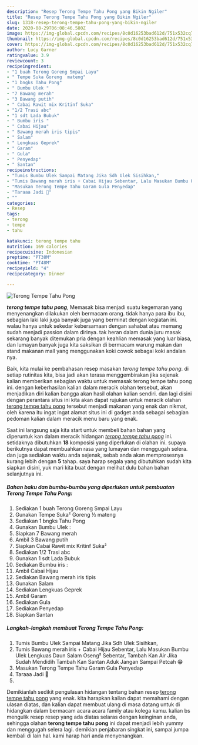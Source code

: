 ```yaml
---
description: "Resep Terong Tempe Tahu Pong yang Bikin Ngiler"
title: "Resep Terong Tempe Tahu Pong yang Bikin Ngiler"
slug: 1318-resep-terong-tempe-tahu-pong-yang-bikin-ngiler
date: 2020-08-29T06:08:46.580Z
image: https://img-global.cpcdn.com/recipes/8c0d16253bad612d/751x532cq70/terong-tempe-tahu-pong-foto-resep-utama.jpg
thumbnail: https://img-global.cpcdn.com/recipes/8c0d16253bad612d/751x532cq70/terong-tempe-tahu-pong-foto-resep-utama.jpg
cover: https://img-global.cpcdn.com/recipes/8c0d16253bad612d/751x532cq70/terong-tempe-tahu-pong-foto-resep-utama.jpg
author: Lucy Garner
ratingvalue: 3.9
reviewcount: 3
recipeingredient:
- "1 buah Terong Goreng Smpai Layu"
- " Tempe Suka Goreng  mateng"
- "1 bngks Tahu Pong"
- " Bumbu Ulek "
- "7 Bawang merah"
- "3 Bawang putih"
- " Cabai Rawit mix Kritinf Suka"
- "1/2 Trasi abc"
- "1 sdt Lada Bubuk"
- " Bumbu iris "
- " Cabai Hijau"
- " Bawang merah iris tipis"
- " Salam"
- " Lengkuas Geprek"
- " Garam"
- " Gula"
- " Penyedap"
- " Santan"
recipeinstructions:
- "Tumis Bumbu Ulek Sampai Matang Jika Sdh Ulek Sisihkan,"
- "Tumis Bawang merah iris + Cabai Hijau Sebentar, Lalu Masukan Bumbu Ulek Lengkuas Daun Salam Oseng² Sebentar, Tambah Kan Air Jika Sudah Mendidih Tambah Kan Santan Aduk Jangan Sampai Petcah 😁"
- "Masukan Terong Tempe Tahu Garam Gula Penyedap"
- "Taraaa Jadi 🤗"
- ""
categories:
- Resep
tags:
- terong
- tempe
- tahu

katakunci: terong tempe tahu 
nutrition: 169 calories
recipecuisine: Indonesian
preptime: "PT38M"
cooktime: "PT48M"
recipeyield: "4"
recipecategory: Dinner

---
```



![Terong Tempe Tahu Pong](https://img-global.cpcdn.com/recipes/8c0d16253bad612d/751x532cq70/terong-tempe-tahu-pong-foto-resep-utama.jpg)

<b><i>terong tempe tahu pong</i></b>, Memasak bisa menjadi suatu kegemaran yang menyenangkan dilakukan oleh bermacam orang. tidak hanya para ibu ibu, sebagian laki laki juga banyak juga yang berminat dengan kegiatan ini. walau hanya untuk sekedar kebersamaan dengan sahabat atau memang sudah menjadi passion dalam dirinya. tak heran dalam dunia juru masak sekarang banyak ditemukan pria dengan keahlian memasak yang luar biasa, dan lumayan banyak juga kita saksikan di bermacam warung makan dan stand makanan mall yang menggunakan koki cowok sebagai koki andalan nya.

Baik, kita mulai ke pembahasan resep masakan <i>terong tempe tahu pong</i>. di setiap rutinitas kita, bisa jadi akan terasa menggembirakan jika sejenak kalian memberikan sebagian waktu untuk memasak terong tempe tahu pong ini. dengan keberhasilan kalian dalam meracik olahan tersebut, akan menjadikan diri kalian bangga akan hasil olahan kalian sendiri. dan lagi disini dengan perantara situs ini kita akan dapat rujukan untuk meracik olahan <u>terong tempe tahu pong</u> tersebut menjadi makanan yang enak dan nikmat, oleh karena itu ingat ingat alamat situs ini di gadget anda sebagai sebagian pedoman kalian dalam meracik menu baru yang enak.




Saat ini langsung saja kita start untuk membeli bahan bahan yang diperuntuk kan dalam meracik hidangan <u><i>terong tempe tahu pong</i></u> ini. setidaknya dibutuhkan <b>18</b> komposisi yang diperlukan di olahan ini. supaya berikutnya dapat membuahkan rasa yang lumayan dan menggugah selera. dan juga sediakan waktu anda sejenak, sebab anda akan memprosesnya kurang lebih dengan <b>5</b> tahap. saya harap segala yang dibutuhkan sudah kita siapkan disini, yuk mari kita buat dengan melihat dulu bahan bahan selanjutnya ini.

<!--inarticleads1-->

##### Bahan baku dan bumbu-bumbu yang diperlukan untuk pembuatan Terong Tempe Tahu Pong:

1. Sediakan 1 buah Terong Goreng Smpai Layu
1. Gunakan  Tempe Suka² Goreng ½ mateng
1. Sediakan 1 bngks Tahu Pong
1. Gunakan  Bumbu Ulek :
1. Siapkan 7 Bawang merah
1. Ambil 3 Bawang putih
1. Siapkan  Cabai Rawit mix Kritinf Suka²
1. Sediakan 1/2 Trasi abc
1. Gunakan 1 sdt Lada Bubuk
1. Sediakan  Bumbu iris :
1. Ambil  Cabai Hijau
1. Sediakan  Bawang merah iris tipis
1. Gunakan  Salam
1. Sediakan  Lengkuas Geprek
1. Ambil  Garam
1. Sediakan  Gula
1. Sediakan  Penyedap
1. Siapkan  Santan




<!--inarticleads2-->

##### Langkah-langkah membuat Terong Tempe Tahu Pong:

1. Tumis Bumbu Ulek Sampai Matang Jika Sdh Ulek Sisihkan,
1. Tumis Bawang merah iris + Cabai Hijau Sebentar, Lalu Masukan Bumbu Ulek Lengkuas Daun Salam Oseng² Sebentar, Tambah Kan Air Jika Sudah Mendidih Tambah Kan Santan Aduk Jangan Sampai Petcah 😁
1. Masukan Terong Tempe Tahu Garam Gula Penyedap
1. Taraaa Jadi 🤗
1. 




Demikianlah sedikit pengulasan hidangan tentang bahan resep <u>terong tempe tahu pong</u> yang enak. kita harapkan kalian dapat memahami dengan ulasan diatas, dan kalian dapat membuat ulang di masa datang untuk di hidangkan dalam bermacam acara acara family atau kolega kamu. kalian bs mengulik resep resep yang ada diatas selaras dengan keinginan anda, sehingga olahan <b>terong tempe tahu pong</b> ini dapat menjadi lebih yummy dan menggugah selera lagi. demikian penjabaran singkat ini, sampai jumpa kembali di lain hal. kami harap hari anda menyenangkan.

